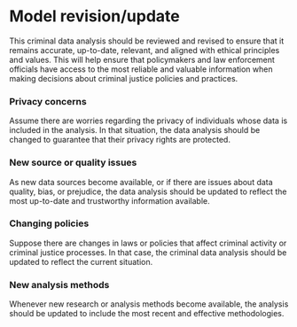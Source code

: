 # Model revision/update

This criminal data analysis should be reviewed and revised to ensure that it remains accurate, up-to-date, relevant, and aligned with ethical principles and values. This will help ensure that policymakers and law enforcement officials have access to the most reliable and valuable information when making decisions about criminal justice policies and practices.

### Privacy concerns

Assume there are worries regarding the privacy of individuals whose data is included in the analysis. In that situation, the data analysis should be changed to guarantee that their privacy rights are protected.

### New source or quality issues
As new data sources become available, or if there are issues about data quality, bias, or prejudice, the data analysis should be updated to reflect the most up-to-date and trustworthy information available.

### Changing policies

Suppose there are changes in laws or policies that affect criminal activity or criminal justice processes. In that case, the criminal data analysis should be updated to reflect the current situation.

### New analysis methods

Whenever new research or analysis methods become available, the analysis should be updated to include the most recent and effective methodologies.



